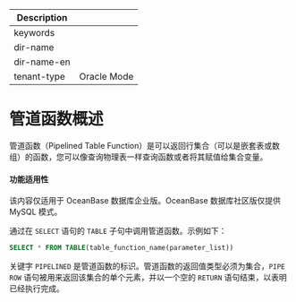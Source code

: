 | Description   |                 |
|---------------|-----------------|
| keywords      |                 |
| dir-name      |                 |
| dir-name-en   |                 |
| tenant-type   | Oracle Mode     |

# 管道函数概述

管道函数（Pipelined Table Function）是可以返回行集合（可以是嵌套表或数组）的函数，您可以像查询物理表一样查询函数或者将其赋值给集合变量。

  <main id="notice" >
    <h4>功能适用性</h4>
    <p>该内容仅适用于 OceanBase 数据库企业版。OceanBase 数据库社区版仅提供 MySQL 模式。</p>
  </main>

通过在 `SELECT` 语句的 `TABLE` 子句中调用管道函数。示例如下：

```sql
SELECT * FROM TABLE(table_function_name(parameter_list))
```



关键字 `PIPELINED` 是管道函数的标识。管道函数的返回值类型必须为集合，`PIPE ROW` 语句被用来返回该集合的单个元素，并以一个空的 `RETURN` 语句结束，以表明已经执行完成。
